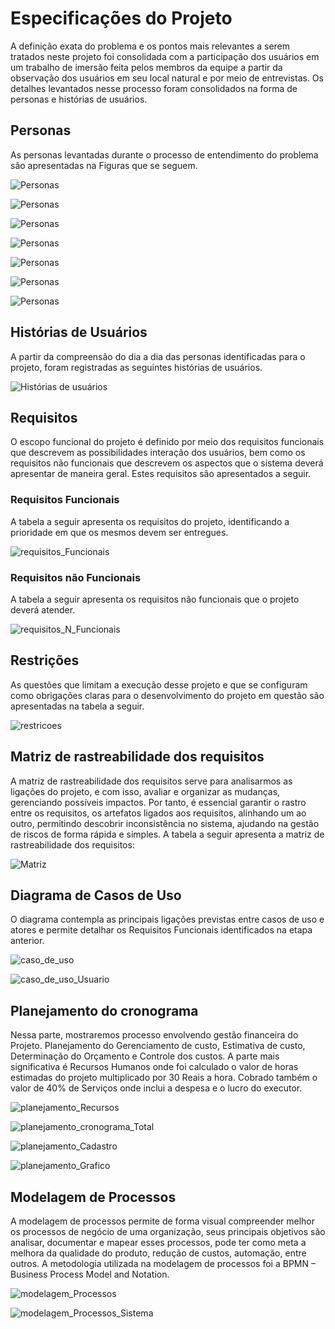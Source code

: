 # Especificações do Projeto

A definição exata do problema e os pontos mais relevantes a serem tratados neste projeto foi consolidada com a participação dos usuários em um trabalho de imersão feita pelos membros da equipe a partir da observação dos usuários em seu local natural e por meio de entrevistas. Os detalhes levantados nesse processo foram consolidados na forma de personas e histórias de usuários.

## Personas

As personas levantadas durante o processo de entendimento do problema são apresentadas na Figuras que se seguem.

![Personas](img/felipe.PNG)

![Personas](img/eduardo.PNG)

![Personas](img/helo.PNG)

![Personas](img/david.PNG)

![Personas](img/ari.PNG)

![Personas](img/erick.PNG)

![Personas](img/andre.PNG)


## Histórias de Usuários

A partir da compreensão do dia a dia das personas identificadas para o projeto, foram registradas as seguintes histórias de usuários.

![Histórias de usuários](img/historias.PNG)



## Requisitos
O escopo funcional do projeto é definido por meio dos requisitos funcionais que descrevem as possibilidades interação dos usuários, bem como os requisitos não funcionais que descrevem os aspectos que o sistema deverá apresentar de maneira geral. Estes requisitos são apresentados a seguir.

### Requisitos Funcionais
A tabela a seguir apresenta os requisitos do projeto, identificando a prioridade em que os mesmos devem ser entregues.

![requisitos_Funcionais](img/requisitos_func.PNG)



### Requisitos não Funcionais
A tabela a seguir apresenta os requisitos não funcionais que o projeto deverá atender.

![requisitos_N_Funcionais](img/requisitos_nao_func.PNG)



## Restrições
As questões que limitam a execução desse projeto e que se configuram como obrigações claras para o desenvolvimento do projeto em questão são apresentadas na tabela a seguir.

![restricoes](img/restricoes.PNG)



## Matriz de rastreabilidade dos requisitos

A matriz de rastreabilidade dos requisitos serve para analisarmos as ligações do projeto, e com isso, avaliar e organizar as mudanças, gerenciando possíveis impactos. Por tanto, é essencial garantir o rastro entre os requisitos, os artefatos ligados aos requisitos, alinhando um ao outro, permitindo descobrir inconsistência no sistema, ajudando na gestão de riscos de forma rápida e simples. A tabela a seguir apresenta a matriz de rastreabilidade dos requisitos: 

![Matriz](https://user-images.githubusercontent.com/81584300/189507068-cc026504-a3fe-490a-8800-34513828d2e4.png)



## Diagrama de Casos de Uso
O diagrama contempla as principais ligações previstas entre casos de uso e atores e permite detalhar os Requisitos Funcionais identificados na etapa anterior.

![caso_de_uso](https://user-images.githubusercontent.com/81584300/189507080-169a239b-ac82-482a-ae8e-a4b290252edd.png)

![caso_de_uso_Usuario](https://user-images.githubusercontent.com/81584300/189507096-350099ea-baff-41f4-a9ed-9e9da8daa949.png)



## Planejamento do cronograma 

Nessa parte, mostraremos processo envolvendo gestão financeira do Projeto. Planejamento do Gerenciamento de custo, Estimativa de custo, Determinação do Orçamento e Controle dos custos. A parte mais significativa é Recursos Humanos onde foi calculado o valor de horas estimadas do projeto multiplicado por 30 Reais a hora. Cobrado também o valor de 40% de Serviços onde inclui a despesa e o lucro do executor. 

![planejamento_Recursos](https://user-images.githubusercontent.com/81584300/189506914-46c8fb54-a3d9-49c5-89c7-185aa1ab4599.png)

![planejamento_cronograma_Total](https://user-images.githubusercontent.com/81584300/189506920-26ecfd96-92dd-4302-824d-c36159b7c98d.png)

![planejamento_Cadastro](https://user-images.githubusercontent.com/81584300/189506925-1ae4bbb1-85c1-4b31-bbac-b6c654d81a9a.png)

![planejamento_Grafico](https://user-images.githubusercontent.com/81584300/189506943-bb4ff2c7-b88d-4e66-8b79-63bc90d9bd75.png)


## Modelagem de Processos

A modelagem de processos permite de forma visual compreender melhor os processos de negócio de uma organização, seus principais objetivos são analisar, documentar e mapear esses processos, pode ter como meta a melhora da qualidade do produto, redução de custos, automação, entre outros. A metodologia utilizada na modelagem de processos foi a BPMN – Business Process Model and Notation.

![modelagem_Processos](https://user-images.githubusercontent.com/81584300/189506843-dbe56cf8-86c9-401b-a29d-12a66ccf788a.png)

![modelagem_Processos_Sistema](https://user-images.githubusercontent.com/81584300/189506847-b4dec612-13be-45a7-860b-3ec599b95a40.png)


